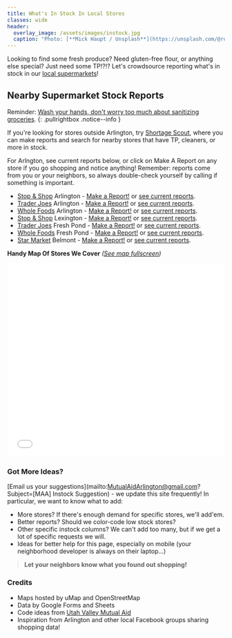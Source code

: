 ```yaml
---
title: What's In Stock In Local Stores
classes: wide
header:
  overlay_image: /assets/images/instock.jpg
  caption: "Photo: [**Mick Haupt / Unsplash**](https://unsplash.com/@rocinante_11)"
---
```


Looking to find some fresh produce?  Need gluten-free flour, or anything else special?  Just need some TP!?!?  Let's crowdsource reporting what's in stock in our [local supermarkets](/open/)!

## Nearby Supermarket Stock Reports

Reminder: [Wash your hands, don't worry too much about sanitizing groceries](https://www.npr.org/sections/health-shots/2020/04/12/832269202/no-you-dont-need-to-disinfect-your-groceries-but-here-s-to-shop-safely).
{: .pullrightbox .notice--info }

If you're looking for stores outside Arlington, try [Shortage Scout](https://www.shortagescout.com), where you can make reports and search for nearby stores that have TP, cleaners, or more in stock.

For Arlngton, see current reports below, or click on Make A Report on any store if you go shopping and notice anything!  Remember: reports come from you or your neighbors, so always double-check yourself by calling if something is important.

- [Stop & Shop](https://stores.stopandshop.com/ma/arlington/905-massachusetts-avenue) Arlington - [Make a Report!](https://forms.gle/6EcqzbhtgWCiNH4k8) or [see current reports](https://docs.google.com/spreadsheets/d/1yF06PoxLKpBys5ql-WEwdvU_-rWY9GoG2lIXnrKiouU/).
- [Trader Joes](https://locations.traderjoes.com/ma/arlington/505/) Arlington - [Make a Report!](https://forms.gle/AYehDZpKdWsZzYqJ8) or [see current reports](https://docs.google.com/spreadsheets/d/1fSx_1oio9Uc4OtGXghu9nw8Ob4MxjZ0BfyymyQOBX_Y/).
- [Whole Foods](https://www.wholefoodsmarket.com/stores/arlington-ma) Arlington - [Make a Report!](https://forms.gle/GncbosLBnAoJEYtM7) or [see current reports](https://docs.google.com/spreadsheets/d/1bNO1pqrOS3deFg1WiiY-RyveuYpz2cQT-OnD1s3fOWA/).
- [Stop & Shop](https://stores.stopandshop.com/ma/lexington/36-bedford-street) Lexington - [Make a Report!](https://forms.gle/eEamqhPFsM19wzEr7) or [see current reports](https://docs.google.com/spreadsheets/d/1mb7HIMc_Y3XYilDm0DWX963NjPMExqHPHSxQb-5Hml0/).
- [Trader Joes](https://locations.traderjoes.com/ma/cambridge/517/) Fresh Pond - [Make a Report!](https://forms.gle/116QHwSQ4m312VRe8) or [see current reports](https://docs.google.com/spreadsheets/d/1oXb4V4zXLkJK9LIQYCjP7zK1EkN9RAT5aNjVUo7YhZg/).
- [Whole Foods](https://www.wholefoodsmarket.com/stores/freshpond) Fresh Pond - [Make a Report!](https://forms.gle/DfWPCffMmDbLbZBY8) or [see current reports](https://docs.google.com/spreadsheets/d/1yFKSWPv2Ikd9a8ujczSPL4YP-XBdUuaqbVBh3SufVkU/).
- [Star Market](https://local.starmarket.com/ma/belmont/535-trapelo-rd.html) Belmont - [Make a Report!](https://forms.gle/AEXWFXbFMwB83mrV6) or [see current reports](https://docs.google.com/spreadsheets/d/1EQM7UNoojPgeuvjauHC0MQzE_kiNDfYi0XqW1gYtPms/edit?usp=sharing).

**Handy Map Of Stores We Cover**  _([See map fullscreen](https://umap.openstreetmap.fr/en/map/arlington-groceries-report_443024))_

<iframe width="100%" height="450px" frameborder="0" allowfullscreen src="//umap.openstreetmap.fr/en/map/arlington-groceries-report_443024?scaleControl=false&miniMap=false&scrollWheelZoom=false&zoomControl=true&allowEdit=false&moreControl=true&searchControl=null&tilelayersControl=null&embedControl=null&datalayersControl=true&onLoadPanel=undefined&captionBar=false"></iframe>

### Got More Ideas?

[Email us your suggestions](mailto:MutualAidArlington@gmail.com?Subject=[MAA] Instock Suggestion) - we update this site frequently!  In particular, we want to know what to add:
- More stores?  If there's enough demand for specific stores, we'll add'em.
- Better reports? Should we color-code low stock stores?
- Other specific instock columns?  We can't add too many, but if we get a lot of specific requests we will.
- Ideas for better help for this page, especially on mobile (your neighborhood developer is always on their laptop...)

> **Let your neighbors know what you found out shopping!** <span style="color: #cc00cc"><i class="fa fa-cart-plus"></i></span>

### Credits

- Maps hosted by uMap and OpenStreetMap
- Data by Google Forms and Sheets
- Code ideas from [Utah Valley Mutual Aid](https://twitter.com/utahmutualaid)
- Inspiration from Arlington and other local Facebook groups sharing shopping data!